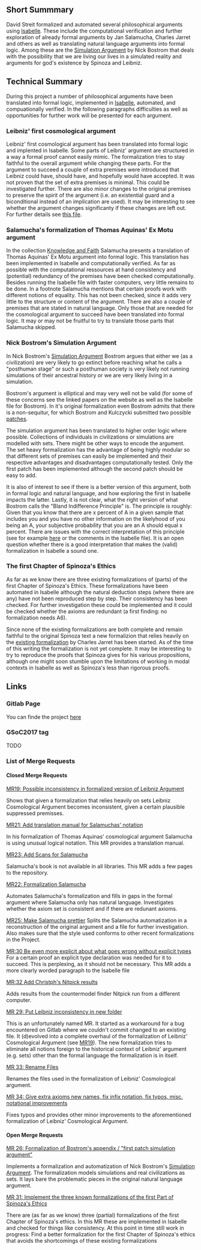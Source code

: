 ## Short Summmary

David Streit formalized and automated several philosophical arguments using [Isabelle](https://isabelle.in.tum.de/).
These include the computational verification and further exploration of already formal arguments by Jan Salamucha, Charles Jarret and others as well as translating natural language arguments into formal logic. Among these are the [Simulation Argument](https://www.simulation-argument.com/) by Nick Bostrom that deals with the possibility that we are living our lives in a simulated reality and arguments for god's existence by Spinoza and Leibniz.

## Technical Summary

During this project a number of philosophical arguments have been translated into formal logic, implemented in [Isabelle](https://isabelle.in.tum.de/), automated, and compuationally verified. In the following paragraphs difficulties as well as opportunities for further work will be presented for each argument.

### Leibniz' first cosmological argument

Leibniz' first cosmological argument has been translated into formal logic and implented in Isabelle. Some parts of Leibniz' argument are structured in a way a formal proof cannot easily mimic. The formalization tries to stay faithful to the overall argument while changing these parts.
For the argument to succeed a couple of extra premises were introduced that Leibniz could have, should have, and hopefully would have accepted. It was not proven that the set of extra premises is minimal. This could be investigated further.
There are also minor changes to the original premises to preserve the spirit of the argument (i.e. an existential guard and a biconditional instead of an implication are used). It may be interesting to see whether the argument changes significanty if these changes are left out. For further details see [this file](https://gitlab.com/aossie/ComputationalPhilosophy/blob/master/Formalizations/Isabelle/Leibniz-Cosmological/LeibnizFurther.thy).


### Salamucha's formalization of Thomas Aquinas' Ex Motu argument

In the collection [Knowledge and Faith](https://books.google.com.au/books?id=ptm1xOmPl3AC&printsec=frontcover&source=gbs_ge_summary_r&cad=0#v=onepage&q&f=false) Salamucha presents a translation of Thomas Aquinas' Ex Motu argument into formal logic. This translation has been implemented in Isabelle and computationally verified. As far as possible with the computational ressources at hand consistency and (potential) redundancy of the premises have been checked computationally.
Besides running the Isabelle file with faster computers, very little remains to be done. In a footnote Salamucha mentions that certain proofs work with different notions of equality. This has not been checked, since it adds very little to the structure or content of the argument. There are also a couple of premises that are stated in natural language. Only those that are needed for the cosmological argument to succeed have been translated into formal logic. It may or may not be fruitful to try to translate those parts that Salamucha skipped.

### Nick Bostrom's Simulation Argument

In Nick Bostrom's [Simulation Argument](https://www.simulation-argument.com/) Bostrom argues that either we (as a civilization) are very likely to go extinct before reaching what he calls a "posthuman stage" or such a posthuman society is very likely not running simulations of their ancestral history or we are very likely living in a simulation.

Bostrom's argument is elliptical and may very well not be valid (for some of these concerns see the linked papers on the website as well as the Isabelle file for Bostrom). In it's original formalization even Bostrom admits that there is a non-sequitur, for which Bostrom and Kulczycki submitted two possible [patches](http://www.simulation-argument.com/patch.pdf).

The simulation argument has been translated to higher order logic where possible. Collections of individuals in civilizations or simulations are modelled with sets. There might be other ways to encode the argument. The set heavy formalization has the advantage of being highly modular so that different sets of premises can easily be implemented and their respective advantages and disadvantages computationally tested.
Only the first patch has been implemented although the second patch should be easy to add.

It is also of interest to see if there is a better version of this argument, both in formal logic and natural language, and how exploring the first in Isabelle impacts the latter.
Lastly, it is not clear, what the right version of what Bostrom calls the "Bland Indifference Principle" is. The principle is roughly: Given that you know that there are x percent of A in a given sample that includes you and you have no other information on the likelyhood of you being an A, your subjective probability that you are an A should equal x percent.
There are issues with the correct interpretation of this principle (see for example [here](http://www.simulation-argument.com/weatherson.pdf) or the comments in the Isabelle file).
It is an open question whether there is a good interpretation that makes the (valid) formalization in Isabelle a sound one.



### The first Chapter of Spinoza's Ethics

As far as we know there are three existing formalizations of (parts) of the first Chapter of Spinoza's Ethics. These formalizations have been automated in Isabelle although the natural deduction steps (where there are any) have not been reproduced step by step. Their consistency has been checked. For further investigation these could be implemented and it could be checked whether the axioms are redundant (a first finding: no formalization needs A6).

Since none of the existing formalizations are both complete and remain faithful to the original Spinoza text a new formalizion that relies heavily on the [existing formalization](https://link.springer.com/article/10.1007%2FBF00869440) by Charles Jarret has been started. As of the time of this writing the formalization is not yet complete.
It may be interesting to try to reproduce the proofs that Spinoza gives for his various propositions, although one might soon stumble upon the limitations of working in modal contexts in Isabelle as well as Spinoza's less than rigorous proofs.


## Links

### Gitlab Page

You can finde the project [here](https://gitlab.com/aossie/ComputationalPhilosophy/)

### GSoC2017 tag

TODO

### List of Merge Requests

#### Closed Merge Requests

[MR19: Possible inconsistency in formalized version of Leibniz Argument ](https://gitlab.com/aossie/ComputationalPhilosophy/merge_requests/19)

Shows that given a formalization that relies heavily on sets Leibniz Cosmological Argument becomes inconsistent, given a certain plausible suppressed premisses.

[MR21: Add translation manual for Salamuchas' notation](https://gitlab.com/aossie/ComputationalPhilosophy/merge_requests/21)

In his formalization of Thomas Aquinas' cosmological argument Salamucha is using unusual logical notation. This MR provides a translation manual.

[MR23:  Add Scans for Salamucha](https://gitlab.com/aossie/ComputationalPhilosophy/merge_requests/23)

Salamucha's book is not available in all libraries. This MR adds a few pages to the repository.


[MR22:  Formalization Salamucha](https://gitlab.com/aossie/ComputationalPhilosophy/merge_requests/22)

Automates Salamucha's formalization and fills in gaps in the formal argument where Salamucha only has natural language. Investigates whether the axiom set is consistent and if there are redunant axioms.

[MR25:  Make Salamucha prettier](https://gitlab.com/aossie/ComputationalPhilosophy/merge_requests/25)
Splits the Salamucha automatization in a reconstruction of the original argument and a file for further investigation. Also makes sure that the style used conforms to other recent formalizations in the Project.

[MR:30  Be even more explicit about what goes wrong without explicit types](https://gitlab.com/aossie/ComputationalPhilosophy/merge_requests/30)
For a certain proof an explicit type declaration was needed for it to succeed. This is perplexing, as it should not be necessary. This MR adds a more clearly worded paragraph to the Isabelle file

[MR:32  Add Christph's Nitpick results ](https://gitlab.com/aossie/ComputationalPhilosophy/merge_requests/32)

Adds results from the countermodel finder Nitpick run from a different computer.

[MR 29:  Put Leibniz inconsistency in new folder](https://gitlab.com/aossie/ComputationalPhilosophy/merge_requests/29)

This is an unfortunately named MR. It started as a workaround for a bug encountered on Gitlab where we couldn't commit changed to an existing file. It (d)evolved into a complete overhaul of the formalization of Leibniz' Cosmological Argument (see [MR19](https://gitlab.com/aossie/ComputationalPhilosophy/merge_requests/19)). The new formalization tries to eliminate all notions foreign to the historical context of Leibniz' argument (e.g. sets) other than the formal language the formalization is in itself.

[MR 33: Rename Files](https://gitlab.com/aossie/ComputationalPhilosophy/merge_requests/33)

Renames the files used in the formalization of Leibniz' Cosmological argument.

[MR 34:  Give extra axioms new names, fix infix notation, fix typos, misc. notational improvements](https://gitlab.com/aossie/ComputationalPhilosophy/merge_requests/34)

Fixes typos and provides other minor improvements to the aforementioned formalization of Leibniz' Cosmological Argument.


#### Open Merge Requests

[MR 26: Formalization of Bostrom's appendix / "first patch simulation argument"](https://gitlab.com/aossie/ComputationalPhilosophy/merge_requests/26)

Implements a formalization and automatization of Nick Bostrom's [Simulation Argument](https://www.simulation-argument.com/). The formalization models simulations and real civilizations as sets. It lays bare the problematic pieces in the original natural language argument.

[MR 31: Implement the three known formalizations of the first Part of Spinoza's Ethics](https://gitlab.com/aossie/ComputationalPhilosophy/merge_requests/31)

There are (as far as we know) three (partial) formalizations of the first Chapter of Spinoza's ethics.
In this MR these are implemented in Isabelle and checked for things like consistency.
At this point in time still work in progress: Find a better formalization for the first Chapter of Spinoza's ethics that avoids the shortcomings of these existing formalizations
